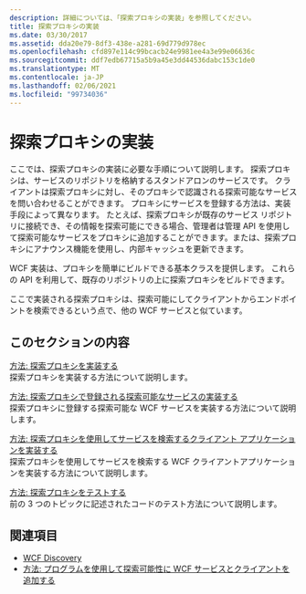 ```yaml
---
description: 詳細については、「探索プロキシの実装」を参照してください。
title: 探索プロキシの実装
ms.date: 03/30/2017
ms.assetid: dda20e79-8df3-438e-a281-69d779d978ec
ms.openlocfilehash: cfd897e114c99bcacb24e9981ee4a3e99e06636c
ms.sourcegitcommit: ddf7edb67715a5b9a45e3dd44536dabc153c1de0
ms.translationtype: MT
ms.contentlocale: ja-JP
ms.lasthandoff: 02/06/2021
ms.locfileid: "99734036"
---
```

# <a name="implementing-a-discovery-proxy"></a>探索プロキシの実装

ここでは、探索プロキシの実装に必要な手順について説明します。 探索プロキシは、サービスのリポジトリを格納するスタンドアロンのサービスです。 クライアントは探索プロキシに対し、そのプロキシで認識される探索可能なサービスを問い合わせることができます。 プロキシにサービスを登録する方法は、実装手段によって異なります。 たとえば、探索プロキシが既存のサービス リポジトリに接続でき、その情報を探索可能にできる場合、管理者は管理 API を使用して探索可能なサービスをプロキシに追加することができます。または、探索プロキシにアナウンス機能を使用し、内部キャッシュを更新できます。  
  
 WCF 実装は、プロキシを簡単にビルドできる基本クラスを提供します。 これらの API を利用して、既存のリポジトリの上に探索プロキシをビルドできます。  
  
 ここで実装される探索プロキシは、探索可能にしてクライアントからエンドポイントを検索できるという点で、他の WCF サービスと似ています。  
  
## <a name="in-this-section"></a>このセクションの内容  

 [方法: 探索プロキシを実装する](how-to-implement-a-discovery-proxy.md)  
 探索プロキシを実装する方法について説明します。  
  
 [方法: 探索プロキシで登録される探索可能なサービスの実装する](discoverable-service-that-registers-with-the-discovery-proxy.md)  
 探索プロキシに登録する探索可能な WCF サービスを実装する方法について説明します。  
  
 [方法: 探索プロキシを使用してサービスを検索するクライアント アプリケーションを実装する](client-app-discovery-proxy-to-find-a-service.md)  
 探索プロキシを使用してサービスを検索する WCF クライアントアプリケーションを実装する方法について説明します。  
  
 [方法: 探索プロキシをテストする](how-to-test-the-discovery-proxy.md)  
 前の 3 つのトピックに記述されたコードのテスト方法について説明します。  
  
## <a name="see-also"></a>関連項目

- [WCF Discovery](wcf-discovery.md)
- [方法: プログラムを使用して探索可能性に WCF サービスとクライアントを追加する](how-to-programmatically-add-discoverability-to-a-wcf-service-and-client.md)
